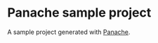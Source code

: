 # Panache sample project

A sample project generated with [Panache](https://github.com/noel-noel/generator-panache).